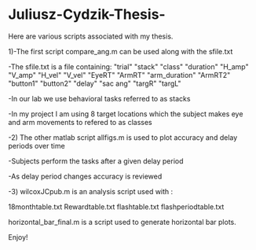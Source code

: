 # Juliusz-Cydzik-Thesis-
Here are various scripts associated with my thesis. 

1)-The first script compare_ang.m can be used along with the sfile.txt


-The sfile.txt is a file containing: 
"trial" "stack" "class" "duration" "H_amp" "V_amp" "H_vel" "V_vel" "EyeRT" "ArmRT" "arm_duration" "ArmRT2" "button1" "button2" "delay" "sac ang" "targR" "targL"


-In our lab we use behavioral tasks referred to as stacks 

-In my project I am using 8 target locations which the subject makes eye and arm movements to refered to as classes  

-2) The other matlab script allfigs.m is used to plot accuracy and delay periods over time

-Subjects perform the tasks after a given delay period

-As delay period changes accuracy is reviewed 

-3) wilcoxJCpub.m is an analysis script used with :
 
18monthtable.txt
Rewardtable.txt
flashtable.txt
flashperiodtable.txt


horizontal_bar_final.m is a script used to generate horizontal bar plots. 

Enjoy!
